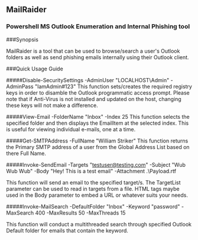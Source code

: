 ## MailRaider
### Powershell MS Outlook Enumeration and Internal Phishing tool

###Synopsis

MailRaider is a tool that can be used to browse/search a user's Outlook folders as well as send phishing emails internally using their Outlook client.  

###Quick Usage Guide

#####Disable-SecuritySettings -AdminUser "LOCALHOST\Admin" -AdminPass "IamAdmin#123" 
This function sets/creates the required registry keys in order to disamble the Outlook programmatic access 
prompt. Please note that if Anti-Virus is not installed and updated on the host, changing these keys will not make a difference. 

#####View-Email -FolderName "Inbox" -Index 25
This function selects the specified folder and then displays the EmailItem at the selected index. This is useful for viewing
individual e-mails, one at a time. 

#####Get-SMTPAddress -FullName "William Striker"
This function returns the Primary SMTP address of a user from the Global Address List based on there Full Name.

#####Invoke-SendEmail -Targets "testuser@testing.com" -Subject "Wub Wub Wub" -Body "Hey! This is a test email" -Attachment .\Payload.rtf

This function will send an email to the specified target/s. The TargetList parameter can be used to read in targets from a file. HTML tags maybe used in the Body parameter to embed a URL or whatever suits your needs. 

#####Invoke-MailSearch -DefaultFolder "Inbox" -Keyword "password" -MaxSearch 400 -MaxResults 50 -MaxThreads 15

This function will conduct a multithreaded search through specified Outlook Default folder for emails that contain the keyword. 




  

